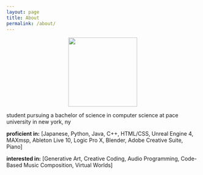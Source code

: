 ```yaml
---
layout: page
title: About
permalink: /about/
---
```

<center><img src="https://i.imgur.com/QnGlH7u.jpg" width="180" height="180"></center>

student pursuing a bachelor of science in computer science at pace university in new york, ny

**proficient in:**
[Japanese,
Python,
Java,
C++,
HTML/CSS,
Unreal Engine 4,
MAXmsp,
Ableton Live 10,
Logic Pro X,
Blender,
Adobe Creative Suite,
Piano]


**interested in:**
[Generative Art,
Creative Coding,
Audio Programming,
Code-Based Music Composition,
Virtual Worlds]
